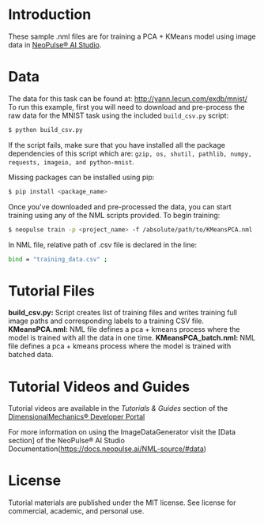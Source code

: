 # Introduction
These sample .nml files are for training a PCA + KMeans model using image data in [NeoPulse® AI Studio](https://aws.amazon.com/marketplace/pp/B074NDG36S/ref=vdr_rf).

# Data
The data for this task can be found at: http://yann.lecun.com/exdb/mnist/
To run this example, first you will need to download and pre-process the raw data for the MNIST task using the included ```build_csv.py``` script:

```bash
$ python build_csv.py
```

If the script fails, make sure that you have installed all the package dependencies of this script which are: `gzip, os, shutil, pathlib, numpy, requests, imageio, and python-mnist`.

Missing packages can be installed using pip:
```bash
$ pip install <package_name>
```

Once you've downloaded and pre-processed the data, you can start training using any of the NML scripts provided. To begin training:
```bash
$ neopulse train -p <project_name> -f /absolute/path/to/KMeansPCA.nml
```
In NML file, relative path of .csv file is declared in the line:
```bash
bind = "training_data.csv" ;
```

# Tutorial Files
**build_csv.py:** Script creates list of training files and writes training full image paths and corresponding labels to a training CSV file.
**KMeansPCA.nml:** NML file defines a pca + kmeans process where the model is trained with all the data in one time.
**KMeansPCA_batch.nml:** NML file defines a pca + kmeans process where the model is trained with batched data.

# Tutorial Videos and Guides
Tutorial videos are available in the *Tutorials & Guides* section of the [DimensionalMechanics® Developer Portal](https://www.dimensionalmechanics.com/ai-developer-portal)

For more information on using the ImageDataGenerator visit the [Data section] of the NeoPulse® AI Studio Documentation(https://docs.neopulse.ai/NML-source/#data)

# License
Tutorial materials are published under the MIT license. See license for commercial, academic, and personal use.
